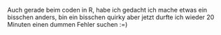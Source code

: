 Auch gerade beim coden in R, habe ich gedacht ich mache etwas ein bisschen anders, bin ein bisschen quirky aber jetzt durfte ich wieder 20 Minuten einen dummen Fehler suchen :=)
